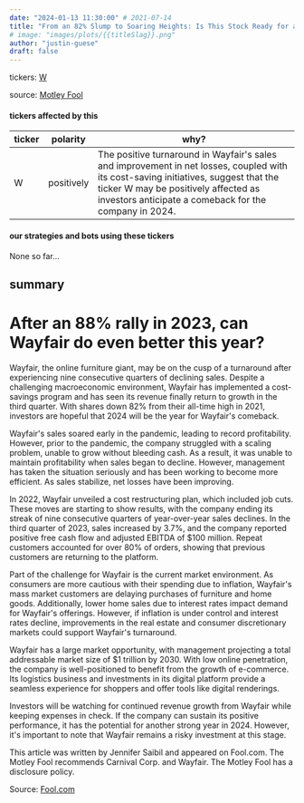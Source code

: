 ```yaml
---
date: "2024-01-13 11:30:00" # 2021-07-14
title: "From an 82% Slump to Soaring Heights: Is This Stock Ready for a 2024 Breakout?"
# image: "images/plots/{{titleSlag}}.png"
author: "justin-guese"
draft: false
---
```

tickers: <a href='https://finance.yahoo.com/quote/W' target='_blank'>W</a> 

source: <a href='https://www.fool.com/investing/2024/01/13/1-stock-down-84-that-could-soar-in-2024/' target='_blank'>Motley Fool</a>

#### tickers affected by this

| ticker | polarity | why? |
|------------|------------|------------|
| W | positively | The positive turnaround in Wayfair's sales and improvement in net losses, coupled with its cost-saving initiatives, suggest that the ticker W may be positively affected as investors anticipate a comeback for the company in 2024. |



#### our strategies and bots using these tickers

None so far...

## summary

# After an 88% rally in 2023, can Wayfair do even better this year?

Wayfair, the online furniture giant, may be on the cusp of a turnaround after experiencing nine consecutive quarters of declining sales. Despite a challenging macroeconomic environment, Wayfair has implemented a cost-savings program and has seen its revenue finally return to growth in the third quarter. With shares down 82% from their all-time high in 2021, investors are hopeful that 2024 will be the year for Wayfair's comeback.

Wayfair's sales soared early in the pandemic, leading to record profitability. However, prior to the pandemic, the company struggled with a scaling problem, unable to grow without bleeding cash. As a result, it was unable to maintain profitability when sales began to decline. However, management has taken the situation seriously and has been working to become more efficient. As sales stabilize, net losses have been improving.

In 2022, Wayfair unveiled a cost restructuring plan, which included job cuts. These moves are starting to show results, with the company ending its streak of nine consecutive quarters of year-over-year sales declines. In the third quarter of 2023, sales increased by 3.7%, and the company reported positive free cash flow and adjusted EBITDA of $100 million. Repeat customers accounted for over 80% of orders, showing that previous customers are returning to the platform.

Part of the challenge for Wayfair is the current market environment. As consumers are more cautious with their spending due to inflation, Wayfair's mass market customers are delaying purchases of furniture and home goods. Additionally, lower home sales due to interest rates impact demand for Wayfair's offerings. However, if inflation is under control and interest rates decline, improvements in the real estate and consumer discretionary markets could support Wayfair's turnaround.

Wayfair has a large market opportunity, with management projecting a total addressable market size of $1 trillion by 2030. With low online penetration, the company is well-positioned to benefit from the growth of e-commerce. Its logistics business and investments in its digital platform provide a seamless experience for shoppers and offer tools like digital renderings.

Investors will be watching for continued revenue growth from Wayfair while keeping expenses in check. If the company can sustain its positive performance, it has the potential for another strong year in 2024. However, it's important to note that Wayfair remains a risky investment at this stage.

This article was written by Jennifer Saibil and appeared on Fool.com. The Motley Fool recommends Carnival Corp. and Wayfair. The Motley Fool has a disclosure policy.

Source: [Fool.com](https://www.fool.com/investing/2024/01/13/1-stock-down-82-that-could-soar-in-2024.aspx)